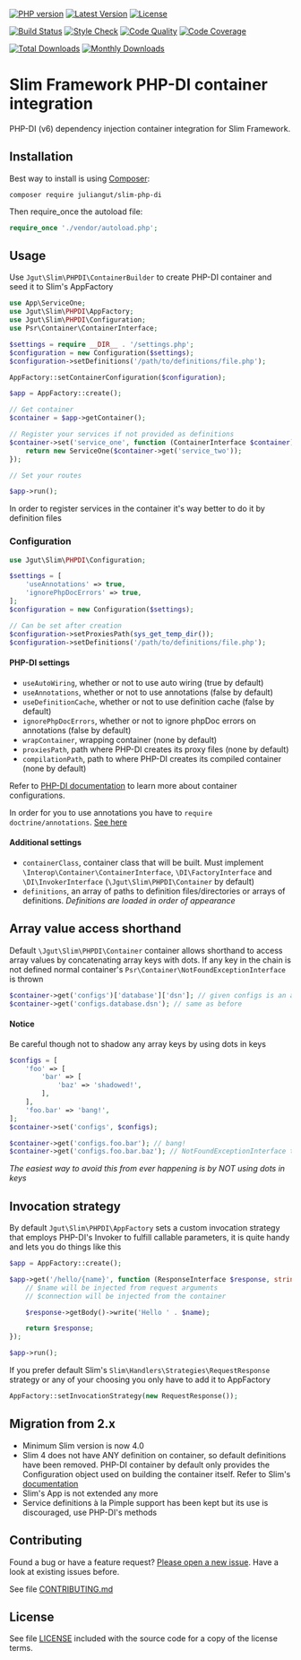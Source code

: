[![PHP version](https://img.shields.io/badge/PHP-%3E%3D7.1-8892BF.svg?style=flat-square)](http://php.net)
[![Latest Version](https://img.shields.io/packagist/vpre/juliangut/slim-php-di.svg?style=flat-square)](https://packagist.org/packages/juliangut/slim-php-di)
[![License](https://img.shields.io/github/license/juliangut/slim-php-di.svg?style=flat-square)](https://github.com/juliangut/slim-php-di/blob/master/LICENSE)

[![Build Status](https://img.shields.io/travis/juliangut/slim-php-di.svg?style=flat-square)](https://travis-ci.org/juliangut/slim-php-di)
[![Style Check](https://styleci.io/repos/40728455/shield)](https://styleci.io/repos/40728455)
[![Code Quality](https://img.shields.io/scrutinizer/g/juliangut/slim-php-di.svg?style=flat-square)](https://scrutinizer-ci.com/g/juliangut/slim-php-di)
[![Code Coverage](https://img.shields.io/coveralls/juliangut/slim-php-di.svg?style=flat-square)](https://coveralls.io/github/juliangut/slim-php-di)

[![Total Downloads](https://img.shields.io/packagist/dt/juliangut/slim-php-di.svg?style=flat-square)](https://packagist.org/packages/juliangut/slim-php-di/stats)
[![Monthly Downloads](https://img.shields.io/packagist/dm/juliangut/slim-php-di.svg?style=flat-square)](https://packagist.org/packages/juliangut/slim-php-di/stats)

# Slim Framework PHP-DI container integration

PHP-DI (v6) dependency injection container integration for Slim Framework.

## Installation

Best way to install is using [Composer](https://getcomposer.org/):

```
composer require juliangut/slim-php-di
```

Then require_once the autoload file:

```php
require_once './vendor/autoload.php';
```

## Usage

Use `Jgut\Slim\PHPDI\ContainerBuilder` to create PHP-DI container and seed it to Slim's AppFactory

```php
use App\ServiceOne;
use Jgut\Slim\PHPDI\AppFactory;
use Jgut\Slim\PHPDI\Configuration;
use Psr\Container\ContainerInterface;

$settings = require __DIR__ . '/settings.php';
$configuration = new Configuration($settings);
$configuration->setDefinitions('/path/to/definitions/file.php');

AppFactory::setContainerConfiguration($configuration);

$app = AppFactory::create();

// Get container
$container = $app->getContainer();

// Register your services if not provided as definitions
$container->set('service_one', function (ContainerInterface $container) {
    return new ServiceOne($container->get('service_two'));
});

// Set your routes

$app->run();
```

In order to register services in the container it's way better to do it by definition files

### Configuration

```php
use Jgut\Slim\PHPDI\Configuration;

$settings = [
    'useAnnotations' => true,
    'ignorePhpDocErrors' => true,
];
$configuration = new Configuration($settings);

// Can be set after creation
$configuration->setProxiesPath(sys_get_temp_dir());
$configuration->setDefinitions('/path/to/definitions/file.php');
```

#### PHP-DI settings

* `useAutoWiring`, whether or not to use auto wiring (true by default)
* `useAnnotations`, whether or not to use annotations (false by default)
* `useDefinitionCache`, whether or not to use definition cache (false by default)
* `ignorePhpDocErrors`, whether or not to ignore phpDoc errors on annotations (false by default)
* `wrapContainer`, wrapping container (none by default)
* `proxiesPath`, path where PHP-DI creates its proxy files (none by default)
* `compilationPath`, path to where PHP-DI creates its compiled container (none by default)

Refer to [PHP-DI documentation](http://php-di.org/doc/) to learn more about container configurations.

In order for you to use annotations you have to `require doctrine/annotations`. [See here](http://php-di.org/doc/annotations.html)

#### Additional settings

* `containerClass`, container class that will be built. Must implement `\Interop\Container\ContainerInterface`, `\DI\FactoryInterface` and `\DI\InvokerInterface` (`\Jgut\Slim\PHPDI\Container` by default)
* `definitions`, an array of paths to definition files/directories or arrays of definitions. _Definitions are loaded in order of appearance_

## Array value access shorthand

Default `\Jgut\Slim\PHPDI\Container` container allows shorthand to access array values by concatenating array keys with dots. If any key in the chain is not defined normal container's `Psr\Container\NotFoundExceptionInterface` is thrown

```php
$container->get('configs')['database']['dsn']; // given configs is an array
$container->get('configs.database.dsn'); // same as before
```

#### Notice

Be careful though not to shadow any array keys by using dots in keys

```php
$configs = [
    'foo' => [
        'bar' => [
            'baz' => 'shadowed!',
        ],
    ],
    'foo.bar' => 'bang!',
];
$container->set('configs', $configs);

$container->get('configs.foo.bar'); // bang!
$container->get('configs.foo.bar.baz'); // NotFoundExceptionInterface thrown
```

_The easiest way to avoid this from ever happening is by NOT using dots in keys_

## Invocation strategy

By default `Jgut\Slim\PHPDI\AppFactory` sets a custom invocation strategy that employs PHP-DI's Invoker to fulfill callable parameters, it is quite handy and lets you do things like this

```php
$app = AppFactory::create();

$app->get('/hello/{name}', function (ResponseInterface $response, string $name, CustomDbConnection $connection): ResponseInterface {
    // $name will be injected from request arguments
    // $connection will be injected from the container

    $response->getBody()->write('Hello ' . $name);

    return $response;
});

$app->run();
```

If you prefer default Slim's `Slim\Handlers\Strategies\RequestResponse` strategy or any of your choosing you only have to add it to AppFactory

```php
AppFactory::setInvocationStrategy(new RequestResponse());
```

## Migration from 2.x

* Minimum Slim version is now 4.0
* Slim 4 does not have ANY definition on container, so default definitions have been removed. PHP-DI container by default only provides the Configuration object used on building the container itself. Refer to Slim's [documentation](http://www.slimframework.com/docs/v4/)
* Slim's App is not extended any more
* Service definitions à la Pimple support has been kept but its use is discouraged, use PHP-DI's methods

## Contributing

Found a bug or have a feature request? [Please open a new issue](https://github.com/juliangut/slim-php-di/issues). Have a look at existing issues before.

See file [CONTRIBUTING.md](https://github.com/juliangut/slim-php-di/blob/master/CONTRIBUTING.md)

## License

See file [LICENSE](https://github.com/juliangut/slim-php-di/blob/master/LICENSE) included with the source code for a copy of the license terms.
